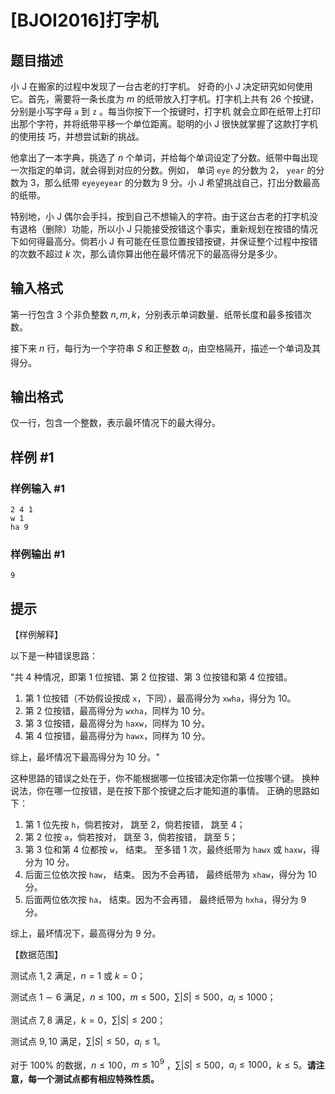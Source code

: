 # [BJOI2016]打字机

## 题目描述

小 J 在搬家的过程中发现了一台古老的打字机。 好奇的小 J 决定研究如何使用它。首先，需要将一条长度为 $m$ 
的纸带放入打字机。打字机上共有 26 个按键，分别是小写字母 `a` 到 `z` 。每当你按下一个按键时，打字机
就会立即在纸带上打印出那个字符，并将纸带平移一个单位距离。聪明的小 J 很快就掌握了这款打字机的使用技
巧，并想尝试新的挑战。

他拿出了一本字典，挑选了 $n$ 个单词，并给每个单词设定了分数。纸带中每出现一次指定的单词，就会得到对应的分数。例如， 单词 `eye` 的分数为 $2$， `year` 的分数为 $3$，那么纸带 `eyeyeyear` 的分数为 $9$ 分。小 J 希望挑战自己，打出分数最高的纸带。

特别地，小 J 偶尔会手抖，按到自己不想输入的字符。由于这台古老的打字机没有退格（删除）功能，所以小 J 只能接受按错这个事实，重新规划在按错的情况下如何得最高分。倘若小 J 有可能在任意位置按错按键，并保证整个过程中按错的次数不超过 $k$ 次，那么请你算出他在最坏情况下的最高得分是多少。

## 输入格式

第一行包含 3 个非负整数 $n, m, k$，分别表示单词数量、纸带长度和最多按错次数。

接下来 $n$ 行，每行为一个字符串 $S$ 和正整数 $a_i$，由空格隔开，描述一个单词及其得分。

## 输出格式

仅一行，包含一个整数，表示最坏情况下的最大得分。

## 样例 #1

### 样例输入 #1
```
2 4 1
w 1
ha 9
```

### 样例输出 #1

```
9
```

## 提示

【样例解释】

以下是一种错误思路：

"共 $4$ 种情况，即第 $1$ 位按错、第 $2$ 位按错、第 $3$ 位按错和第 $4$ 位按错。
1. 第 $1$ 位按错（不妨假设按成 `x`，下同），最高得分为 `xwha`，得分为 $10$。
2. 第 $2$ 位按错，最高得分为 `wxha`，同样为 $10$ 分。
3. 第 $3$ 位按错，最高得分为 `haxw`，同样为 $10$ 分。
4. 第 $4$ 位按错，最高得分为 `hawx`，同样为 $10$ 分。

综上，最坏情况下最高得分为 $10$ 分。"

这种思路的错误之处在于，你不能根据哪一位按错决定你第一位按哪个键。 换种说法，你在哪一位按错，是在按下那个按键之后才能知道的事情。 正确的思路如下：

1. 第 $1$ 位先按 `h`，倘若按对， 跳至 2，倘若按错， 跳至 4；
2. 第 $2$ 位按 `a`，倘若按对， 跳至 3，倘若按错， 跳至 5；
3. 第 $3$ 位和第 $4$ 位都按 `w`， 结束。 至多错 1 次，最终纸带为 `hawx` 或 `haxw`，得分为 $10$ 分。
4. 后面三位依次按 `haw`， 结束。 因为不会再错， 最终纸带为 `xhaw`，得分为 $10$ 分。
5. 后面两位依次按 `ha`， 结束。因为不会再错， 最终纸带为 `hxha`，得分为 $9$ 分。

综上，最坏情况下，最高得分为 $9$ 分。

【数据范围】

测试点 $1,2$ 满足，$n = 1$ 或 $k = 0$；

测试点 $1\sim 6$ 满足，$n ≤ 100$，$m ≤ 500$，$∑|S| ≤ 500$，$a_i ≤1000$；

测试点 $7,8$ 满足，$k = 0$，$∑|S| ≤ 200$；

测试点 $9,10$ 满足，$∑|S| ≤ 50$，$a_i ≤1$。

对于 $100\%$ 的数据，$n ≤ 100$，$m ≤ 10^9$ ，$∑|S| ≤ 500$，$a_i ≤1000$，$k ≤ 5$。**请注意，每一个测试点都有相应特殊性质。**
